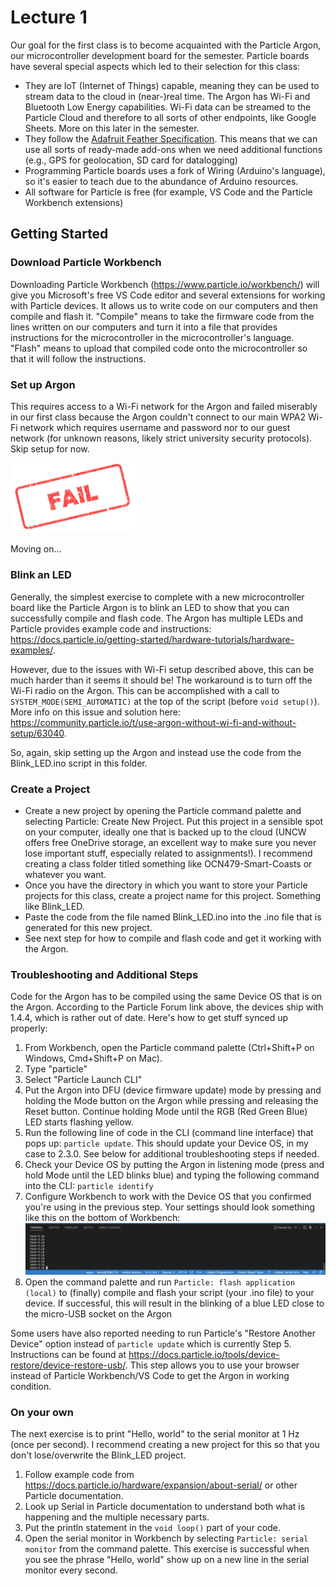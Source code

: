 # Lecture 1
Our goal for the first class is to become acquainted with the Particle Argon, our microcontroller development board for the semester. Particle boards have several special aspects which led to their selection for this class:
- They are IoT (Internet of Things) capable, meaning they can be used to stream data to the cloud in (near-)real time. The Argon has Wi-Fi and Bluetooth Low Energy capabilities. Wi-Fi data can be streamed to the Particle Cloud and therefore to all sorts of other endpoints, like Google Sheets. More on this later in the semester.
- They follow the [Adafruit Feather Specification](https://learn.adafruit.com/adafruit-feather/feather-specification). This means that we can use all sorts of ready-made add-ons when we need additional functions (e.g., GPS for geolocation, SD card for datalogging)
- Programming Particle boards uses a fork of Wiring (Arduino's language), so it's easier to teach due to the abundance of Arduino resources.
- All software for Particle is free (for example, VS Code and the Particle Workbench extensions)

## Getting Started
### Download Particle Workbench
Downloading Particle Workbench (https://www.particle.io/workbench/) will give you Microsoft's free VS Code editor and several extensions for working with Particle devices. It allows us to write code on our computers and then compile and flash it. "Compile" means to take the firmware code from the lines written on our computers and turn it into a file that provides instructions for the microcontroller in the microcontroller's language. "Flash" means to upload that compiled code onto the microcontroller so that it will follow the instructions.

### Set up Argon
This requires access to a Wi-Fi network for the Argon and failed miserably in our first class because the Argon couldn't connect to our main WPA2 Wi-Fi network which requires username and password nor to our guest network (for unknown reasons, likely strict university security protocols). Skip setup for now. 

<img src="../assets/images/Fail-Stamp-Transparent.jpeg" width="200">

Moving on...

### Blink an LED
Generally, the simplest exercise to complete with a new microcontroller board like the Particle Argon is to blink an LED to show that you can successfully compile and flash code. The Argon has multiple LEDs and Particle provides example code and instructions: https://docs.particle.io/getting-started/hardware-tutorials/hardware-examples/. 

However, due to the issues with Wi-Fi setup described above, this can be much harder than it seems it should be! The workaround is to turn off the Wi-Fi radio on the Argon. This can be accomplished with a call to `SYSTEM_MODE(SEMI_AUTOMATIC)` at the top of the script (before `void setup()`). More info on this issue and solution here: https://community.particle.io/t/use-argon-without-wi-fi-and-without-setup/63040. 

So, again, skip setting up the Argon and instead use the code from the Blink_LED.ino script in this folder. 

### Create a Project
- Create a new project by opening the Particle command palette and selecting Particle: Create New Project. Put this project in a sensible spot on your computer, ideally one that is backed up to the cloud (UNCW offers free OneDrive storage, an excellent way to make sure you never lose important stuff, especially related to assignments!). I recommend creating a class folder titled something like OCN479-Smart-Coasts or whatever you want. 
- Once you have the directory in which you want to store your Particle projects for this class, create a project name for this project. Something like Blink_LED.
- Paste the code from the file named Blink_LED.ino into the .ino file that is generated for this new project.
- See next step for how to compile and flash code and get it working with the Argon.

### Troubleshooting and Additional Steps
Code for the Argon has to be compiled using the same Device OS that is on the Argon. According to the Particle Forum link above, the devices ship with 1.4.4, which is rather out of date. Here's how to get stuff synced up properly:
1. From Workbench, open the Particle command palette (Ctrl+Shift+P on Windows, Cmd+Shift+P on Mac).
2. Type "particle"
3. Select "Particle Launch CLI"
4. Put the Argon into DFU (device firmware update) mode by pressing and holding the Mode button on the Argon while pressing and releasing the Reset button. Continue holding Mode until the RGB (Red Green Blue) LED starts flashing yellow.
5. Run the following line of code in the CLI (command line interface) that pops up: `particle update`. This should update your Device OS, in my case to 2.3.0. See below for additional troubleshooting steps if needed.
6. Check your Device OS by putting the Argon in listening mode (press and hold Mode until the LED blinks blue) and typing the following command into the CLI: `particle identify`
7. Configure Workbench to work with the Device OS that you confirmed you're using in the previous step. Your settings should look something like this on the bottom of Workbench: <img src="../assets/images/particle_workbench_config.png" width="1080">
8. Open the command palette and run `Particle: flash application (local)` to (finally) compile and flash your script (your .ino file) to your device. If successful, this will result in the blinking of a blue LED close to the micro-USB socket on the Argon

Some users have also reported needing to run Particle's "Restore Another Device" option instead of `particle update` which is currently Step 5. Instructions can be found at https://docs.particle.io/tools/device-restore/device-restore-usb/. This step allows you to use your browser instead of Particle Workbench/VS Code to get the Argon in working condition. 

### On your own
The next exercise is to print "Hello, world" to the serial monitor at 1 Hz (once per second). I recommend creating a new project for this so that you don't lose/overwrite the Blink_LED project. 
1. Follow example code from https://docs.particle.io/hardware/expansion/about-serial/ or other Particle documentation.
2. Look up Serial in Particle documentation to understand both what is happening and the multiple necessary parts.
3. Put the println statement in the `void loop()` part of your code.
4. Open the serial monitor in Workbench by selecting `Particle: serial monitor` from the command palette.
This exercise is successful when you see the phrase "Hello, world" show up on a new line in the serial monitor every second.